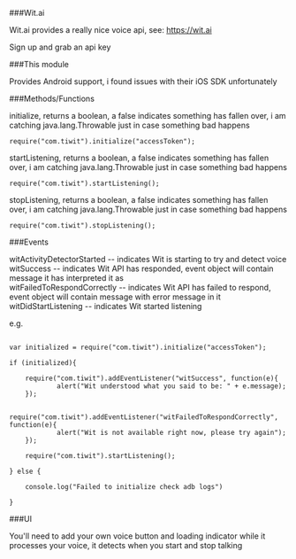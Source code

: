 ###Wit.ai

Wit.ai provides a really nice voice api, see: https://wit.ai

Sign up and grab an api key

###This module

Provides Android support, i found issues with their iOS SDK unfortunately

###Methods/Functions

initialize, returns a boolean, a false indicates something has fallen over, i am catching java.lang.Throwable just in case something bad happens

```
require("com.tiwit").initialize("accessToken");
```

startListening, returns a boolean, a false indicates something has fallen over, i am catching java.lang.Throwable just in case something bad happens

```
require("com.tiwit").startListening();
```

stopListening, returns a boolean, a false indicates something has fallen over, i am catching java.lang.Throwable just in case something bad happens

```
require("com.tiwit").stopListening();
```

###Events

witActivityDetectorStarted -- indicates Wit is starting to try and detect voice<br/>
witSuccess -- indicates Wit API has responded, event object will contain message it has interpreted it as<br/>
witFailedToRespondCorrectly -- indicates Wit API has failed to respond, event object will contain message with error message in it<br/>
witDidStartListening -- indicates Wit started listening<br/>

e.g.<br/>

```

var initialized = require("com.tiwit").initialize("accessToken");

if (initialized){
	
	require("com.tiwit").addEventListener("witSuccess", function(e){
			alert("Wit understood what you said to be: " + e.message);
	});

	require("com.tiwit").addEventListener("witFailedToRespondCorrectly", function(e){
			alert("Wit is not available right now, please try again");
	});

	require("com.tiwit").startListening();

} else {

	console.log("Failed to initialize check adb logs")

}
```

###UI

You'll need to add your own voice button and loading indicator while it processes your voice, it detects when you start and stop talking
